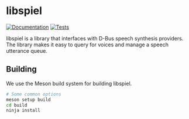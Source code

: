 # libspiel

[![Documentation](https://github.com/eeejay/libspiel/workflows/documentation.yml/badge.svg)](https://github.com/eeejay/libspiel/actions)
[![Tests](https://github.com/eeejay/libspiel/workflows/tests.yml/badge.svg)](https://github.com/eeejay/libspiel/actions)

libspiel is a library that interfaces with D-Bus speech synthesis providers.
The library makes it easy to query for voices and manage a speech utterance queue.

## Building

We use the Meson build system for building libspiel.

```sh
# Some common options
meson setup build
cd build
ninja install
```
